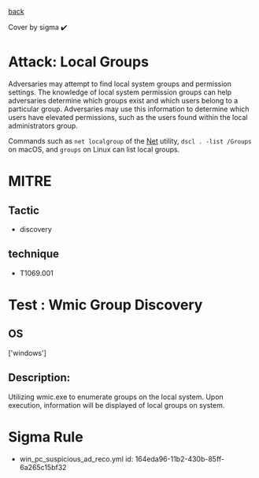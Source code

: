 [back](../index.md)

Cover by sigma :heavy_check_mark: 

# Attack: Local Groups

 Adversaries may attempt to find local system groups and permission settings. The knowledge of local system permission groups can help adversaries determine which groups exist and which users belong to a particular group. Adversaries may use this information to determine which users have elevated permissions, such as the users found within the local administrators group.

Commands such as <code>net localgroup</code> of the [Net](https://attack.mitre.org/software/S0039) utility, <code>dscl . -list /Groups</code> on macOS, and <code>groups</code> on Linux can list local groups.

# MITRE
## Tactic
  - discovery

## technique
  - T1069.001

# Test : Wmic Group Discovery

## OS

 ['windows']

## Description:

 Utilizing wmic.exe to enumerate groups on the local system. Upon execution, information will be displayed of local groups on system.


# Sigma Rule
 - win_pc_suspicious_ad_reco.yml id: 164eda96-11b2-430b-85ff-6a265c15bf32

